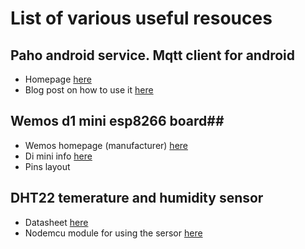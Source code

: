 # List of various useful resouces # 

## Paho android service. Mqtt client for android ## 

- Homepage [here](https://eclipse.org/paho/clients/android/)
- Blog post on how to use it [here](http://www.hivemq.com/blog/mqtt-client-library-enyclopedia-paho-android-service)

## Wemos d1 mini esp8266 board##

- Wemos homepage (manufacturer) [here](https://www.wemos.cc/)
- Di mini info [here](https://wiki.wemos.cc/products:d1:d1_mini)
- Pins layout

## DHT22 temerature and humidity sensor ## 

 - Datasheet [here](https://www.sparkfun.com/datasheets/Sensors/Temperature/DHT22.pdf)
 - Nodemcu module for using the sersor [here](https://nodemcu.readthedocs.io/en/master/en/modules/dht/)
 

